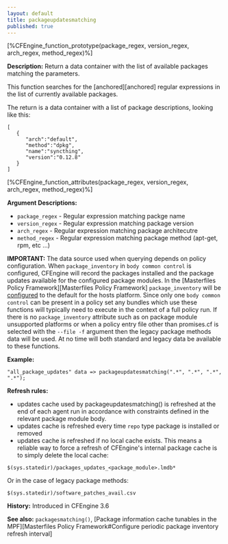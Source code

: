 ```yaml
---
layout: default
title: packageupdatesmatching
published: true
---
```


[%CFEngine_function_prototype(package_regex, version_regex, arch_regex, method_regex)%]

**Description:** Return a data container with the list of available packages
matching the parameters.

This function searches for the [anchored][anchored] regular expressions in the
list of currently available packages.

The return is a data container with a list of package descriptions, looking like
this:

```
[
   {
      "arch":"default",
      "method":"dpkg",
      "name":"syncthing",
      "version":"0.12.8"
   }
]
```

[%CFEngine_function_attributes(package_regex, version_regex, arch_regex, method_regex)%]

**Argument Descriptions:**

* `package_regex` - Regular expression matching packge name
* `version_regex` - Regular expression matching package version
* `arch_regex` - Regular expression matching package architecutre
* `method_regex` - Regular expression matching package method (apt-get, rpm, etc ...)

**IMPORTANT:** The data source used when querying depends on policy configuration.
When `package_inventory` in `body common control` is configured, CFEngine will record the packages installed and the package updates available for the configured package modules.
In the [Masterfiles Policy Framework][Masterfiles Policy Framework] `package_inventory` will be [configured](https://github.com/cfengine/masterfiles/blob/3dc1f629544b24261975ecf86e02554d4daf346e/promises.cf.in#L92) to the default for the hosts platform.
Since only one `body common control` can be present in a policy set any bundles which use these functions will typically need to execute in the context of a full policy run.
If there is no `package_inventory` attribute such as on package module unsupported platforms or when a policy entry file other than promises.cf is selected with the `--file -f` argument then the legacy package methods data will be used.
At no time will both standard and legacy data be available to these functions.


**Example:**

```cf3
"all_package_updates" data => packageupdatesmatching(".*", ".*", ".*", ".*");
```

**Refresh rules:**
* updates cache used by packageupdatesmatching() is refreshed at the end of each agent run in accordance with constraints defined in the relevant package module body.
* updates cache is refreshed every time `repo` type package is installed or removed
* updates cache is refreshed if no local cache exists.
        This means a reliable way to force a refresh of CFEngine's internal package cache is to simply delete the local cache:

```cf3
$(sys.statedir)/packages_updates_<package_module>.lmdb*
```

Or in the case of legacy package methods:

```cf3
$(sys.statedir)/software_patches_avail.csv
```

**History:** Introduced in CFEngine 3.6

**See also:** `packagesmatching()`, [Package information cache tunables in the MPF][Masterfiles Policy Framework#Configure periodic package inventory refresh interval]
